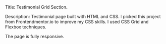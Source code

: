 Title: Testimonial Grid Section.

Description: Testimonial page built with HTML and CSS. I picked this project from Frontendmentor.io to improve my CSS skills. I used CSS Grid and Flexbox techniques. 

The page is fully responsive.



